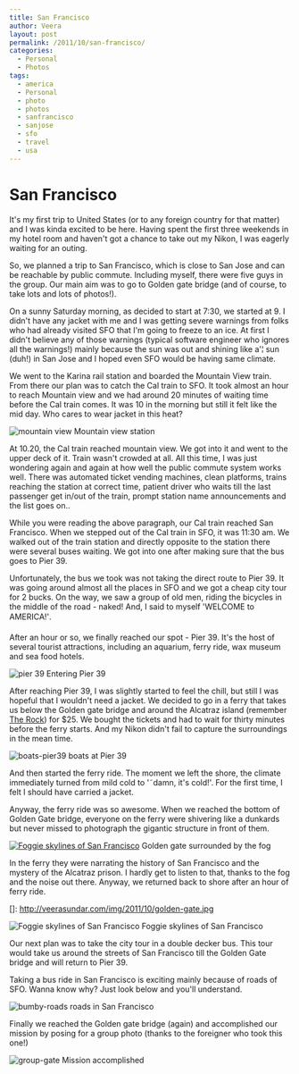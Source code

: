 ```yaml
---
title: San Francisco
author: Veera
layout: post
permalink: /2011/10/san-francisco/
categories:
  - Personal
  - Photos
tags:
  - america
  - Personal
  - photo
  - photos
  - sanfrancisco
  - sanjose
  - sfo
  - travel
  - usa
---
```

# San Francisco

It's my first trip to United States (or to any foreign country for that matter) and I was kinda excited to be here. Having spent the first three weekends in my hotel room and haven't got a chance to take out my Nikon, I was eagerly waiting for an outing.

So, we planned a trip to San Francisco, which is close to San Jose and can be reachable by public commute. Including myself, there were five guys in the group. Our main aim was to go to Golden gate bridge (and of course, to take lots and lots of photos!).

On a sunny Saturday morning, as decided to start at 7:30, we started at 9. I didn't have any jacket with me and I was getting severe warnings from folks who had already visited SFO that I'm going to freeze to an ice. At first I didn't believe any of those warnings (typical software engineer who ignores all the warnings!) mainly because the sun was out and shining like a'¦ sun (duh!) in San Jose and I hoped even SFO would be having same climate.

We went to the Karina rail station and boarded the Mountain View train. From there our plan was to catch the Cal train to SFO. It took almost an hour to reach Mountain view and we had around 20 minutes of waiting time before the Cal train comes. It was 10 in the morning but still it felt like the mid day. Who cares to wear jacket in this heat?

![mountain view][1]
Mountain view station

At 10.20, the Cal train reached mountain view. We got into it and went to the upper deck of it. Train wasn't crowded at all. All this time, I was just wondering again and again at how well the public commute system works well. There was automated ticket vending machines, clean platforms, trains reaching the station at correct time, patient driver who waits till the last passenger get in/out of the train, prompt station name announcements and the list goes on..

 [1]: http://veerasundar.com/img/2011/10/mountain-view.jpg "mountain-view"

While you were reading the above paragraph, our Cal train reached San Francisco. When we stepped out of the Cal train in SFO, it was 11:30 am. We walked out of the train station and directly opposite to the station there were several buses waiting. We got into one after making sure that the bus goes to Pier 39.

Unfortunately, the bus we took was not taking the direct route to Pier 39. It was going around almost all the places in SFO and we got a cheap city tour for 2 bucks. On the way, we saw a group of old men, riding the bicycles in the middle of the road - naked! And, I said to myself 'WELCOME to AMERICA!'.

After an hour or so, we finally reached our spot - Pier 39. It's the host of several tourist attractions, including an aquarium, ferry ride, wax museum and sea food hotels.

![pier 39][2]
Entering Pier 39

After reaching Pier 39, I was slightly started to feel the chill, but still I was hopeful that I wouldn't need a jacket. We decided to go in a ferry that takes us below the Golden gate bridge and around the Alcatraz island (remember [The Rock][3]) for $25. We bought the tickets and had to wait for thirty minutes before the ferry starts. And my Nikon didn't fail to capture the surroundings in the mean time.

 [2]: http://veerasundar.com/img/2011/10/pier39-entrance.jpg "pier39-entrance"
 [3]: http://en.wikipedia.org/wiki/The_Rock_(film) "The Rock"

![][4]
boats at Pier 39

And then started the ferry ride. The moment we left the shore, the climate immediately turned from mild cold to '˜damn, it's cold!'. For the first time, I felt I should have carried a jacket.

 [4]: http://veerasundar.com/img/2011/10/boats-pier39.jpg "boats-pier39"

Anyway, the ferry ride was so awesome. When we reached the bottom of Golden Gate bridge, everyone on the ferry were shivering like a dunkards but never missed to photograph the gigantic structure in front of them.

[![][6]][6]
Golden gate surrounded by the fog

In the ferry they were narrating the history of San Francisco and the mystery of the Alcatraz prison. I hardly get to listen to that, thanks to the fog and the noise out there. Anyway, we returned back to shore after an hour of ferry ride.

 []: http://veerasundar.com/img/2011/10/golden-gate.jpg

![][6]
Foggie skylines of San Francisco

Our next plan was to take the city tour in a double decker bus. This tour would take us around the streets of San Francisco till the Golden Gate bridge and will return to Pier 39.

 [6]: http://veerasundar.com/img/2011/10/fogfie-skyline.jpg "Foggie skylines of San Francisco"

Taking a bus ride in San Francisco is exciting mainly because of roads of SFO. Wanna know why? Just look below and you'll understand.

![][7]
roads in San Francisco

Finally we reached the Golden gate bridge (again) and accomplished our mission by posing for a group photo (thanks to the foreigner who took this one!)

 [7]: http://veerasundar.com/img/2011/10/bumby-roads.jpg "bumby-roads"

![][8]
Mission accomplished

 [8]: http://veerasundar.com/img/2011/10/group-gate.jpg "group-gate"